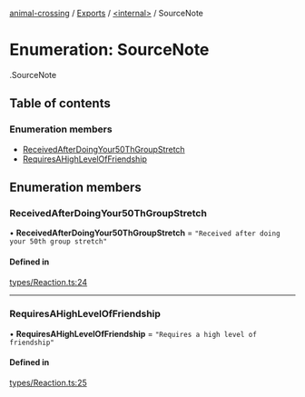 [animal-crossing](../README.md) / [Exports](../modules.md) / [<internal\>](../modules/internal_.md) / SourceNote

# Enumeration: SourceNote

[<internal>](../modules/internal_.md).SourceNote

## Table of contents

### Enumeration members

- [ReceivedAfterDoingYour50ThGroupStretch](internal_.SourceNote.md#receivedafterdoingyour50thgroupstretch)
- [RequiresAHighLevelOfFriendship](internal_.SourceNote.md#requiresahighleveloffriendship)

## Enumeration members

### ReceivedAfterDoingYour50ThGroupStretch

• **ReceivedAfterDoingYour50ThGroupStretch** = `"Received after doing your 50th group stretch"`

#### Defined in

[types/Reaction.ts:24](https://github.com/Norviah/animal-crossing/blob/d6e407b/module/types/Reaction.ts#L24)

___

### RequiresAHighLevelOfFriendship

• **RequiresAHighLevelOfFriendship** = `"Requires a high level of friendship"`

#### Defined in

[types/Reaction.ts:25](https://github.com/Norviah/animal-crossing/blob/d6e407b/module/types/Reaction.ts#L25)
